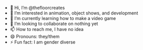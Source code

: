 - 👋 Hi, I’m @thefloorcreates
- 👀 I’m interested in animation, object shows, and development
- 🌱 I’m currently learning how to make a video game
- 💞️ I’m looking to collaborate on nothing yet
- 📫 How to reach me, I have no idea
- 😄 Pronouns: they/them
- ⚡ Fun fact: I am gender diverse

<!---
thefloorcreates/thefloorcreates is a ✨ special ✨ repository because its `README.md` (this file) appears on your GitHub profile.
You can click the Preview link to take a look at your changes.
--->
